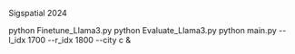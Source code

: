 Sigspatial 2024 




python Finetune_Llama3.py
python Evaluate_Llama3.py
python main.py --l_idx 1700 --r_idx 1800 --city c &